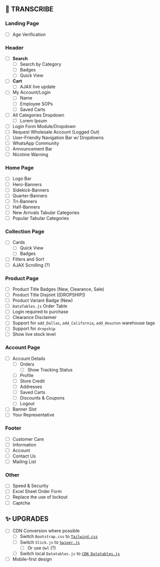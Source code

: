## 📌 TRANSCRIBE
### Landing Page
- [ ] Age Verification
### Header
- [ ] **Search**
  - [ ] Search by Category
  - [ ] Badges
  - [ ] Quick View
- [ ] **Cart**
  - [ ] AJAX live update
- [ ] My Account/Login
  - [ ] Name
  - [ ] Employee SOPs
  - [ ] Saved Carts
- [ ] All Categories Dropdown
  - [ ] Lorem Ipsum
- [ ] Login Form Module/Dropdown
- [ ] Request Wholesale Account (Logged Out)
- [ ] User-Friendly Navigation Bar w/ Dropdowns
- [ ] WhatsApp Community
- [ ] Announcement Bar
- [ ] Nicotine Warning
### Home Page
- [ ] Logo Bar
- [ ] Hero-Banners
- [ ] Sidekick-Banners
- [ ] Quarter-Banners
- [ ] Tri-Banners
- [ ] Half-Banners
- [ ] New Arrivals Tabular Categories
- [ ] Popular Tabular Categories
### Collection Page
- [ ] Cards
  - [ ] Quick View
  - [ ] Badges
- [ ] Filters and Sort
- [ ] AJAX Scrolling (?)
### Product Page
- [ ] Product Title Badges (New, Clearance, Sale)
- [ ] Product Title Disjoint ([DROPSHIP])
- [ ] Product Variant Badge (New)
- [ ] `DataTables.js` Order Table
- [ ] Login required to purchase
- [ ] Clearance Disclaimer
- [ ] Support for `add_Dallas`, `add_California`, `add_Houston` warehouse tags
- [ ] Support for `dropship`
- [ ] Show live stock level
### Account Page
- [ ] Account Details
  - [ ] Orders
    - [ ] Show Tracking Status
  - [ ] Profile
  - [ ] Store Credit
  - [ ] Addresses
  - [ ] Saved Carts
  - [ ] Discounts & Coupons
  - [ ] Logout
- [ ] Banner Slot
- [ ] Your Representative
### Footer
- [ ] Customer Care
- [ ] Information
- [ ] Account
- [ ] Contact Us
- [ ] Mailing List
### Other
- [ ] Speed & Security
- [ ] Excel Sheet Order Form
- [ ] Replace the use of lockout
- [ ] Captcha

## ✨ UPGRADES
- [ ] CDN Conversion where possible
  - [ ] Switch `Bootstrap.css` to [`Tailwind.css`](https://tailwindcss.com/docs/installation)
  - [ ] Switch `Slick.js` to [`Swiper.js`](https://swiperjs.com/get-started#use-swiper-from-cdn)
    - [ ] Or use `Owl` (?)
  - [ ] Switch local `Datatables.js` to [`CDN Datatables.js`](https://cdn.datatables.net)
- [ ] Mobile-first design
